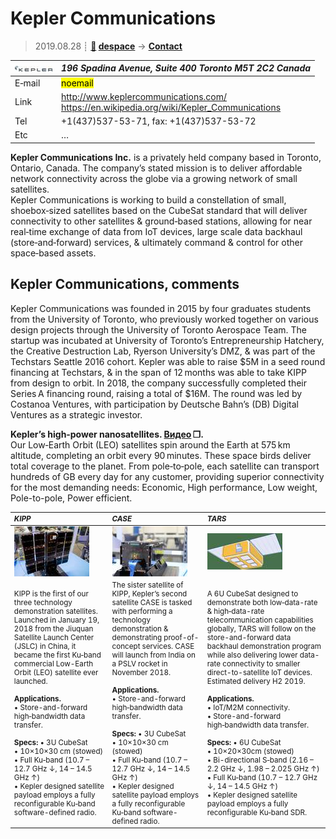 # Kepler Communications
> 2019.08.28 ┊ **[🚀](../index/index.md) [despace](index.md)** → **[Contact](contact.md)**

|[![](f/contact/k/kepler_comms_logo1_thumb.jpg)](f/contact/k/kepler_comms_logo1.png)|*196 Spadina Avenue, Suite 400 Toronto M5T 2C2 Canada*|
|:--|:--|
|E‑mail| <mark>noemail</mark> |
|Link| <http://www.keplercommunications.com/><br> <https://en.wikipedia.org/wiki/Kepler_Communications> |
|Tel| +1(437)537-53-71, fax: +1(437)537-53-72 |
|Etc| … |

**Kepler Communications Inc.** is a privately held company based in Toronto, Ontario, Canada. The company’s stated mission is to deliver affordable network connectivity across the globe via a growing network of small satellites.  
Kepler Communications is working to build a constellation of small, shoebox‑sized satellites based on the CubeSat standard that will deliver connectivity to other satellites & ground‑based stations, allowing for near real‑time exchange of data from IoT devices, large scale data backhaul (store‑and‑forward) services, & ultimately command & control for other space‑based assets.


<p style="page-break-after:always"> </p>

## Kepler Communications, comments

Kepler Communications was founded in 2015 by four graduates students from the University of Toronto, who previously worked together on various design projects through the University of Toronto Aerospace Team. The startup was incubated at University of Toronto’s Entrepreneurship Hatchery, the Creative Destruction Lab, Ryerson University’s DMZ, & was part of the Techstars Seattle 2016 cohort. Kepler was able to raise $5M in a seed round financing at Techstars, & in the span of 12 months was able to take KIPP from design to orbit. In 2018, the company successfully completed their Series A financing round, raising a total of $16M. The round was led by Costanoa Ventures, with participation by Deutsche Bahn’s (DB) Digital Ventures as a strategic investor.

**Kepler’s high‑power nanosatellites. [Видео](f/contact/k/kepler_comms_video1.mp4) ❐.**  
Our Low‑Earth Orbit (LEO) satellites spin around the Earth at 575 km altitude, completing an orbit every 90 minutes. These space birds deliver total coverage to the planet. From pole‑to‑pole, each satellite can transport hundreds of GB every day for any customer, providing superior connectivity for the most demanding needs: Economic, High performance, Low weight, Pole-to-pole, Power efficient.

<small>

|*KIPP*|*CASE*|*TARS*|
|:--|:--|:--|
| [![](f/contact/k/kepler_comms_pic1_thumb.jpg)](f/contact/k/kepler_comms_pic1.jpg) | [![](f/contact/k/kepler_comms_pic2_thumb.jpg)](f/contact/k/kepler_comms_pic2.jpg) | [![](f/contact/k/kepler_comms_pic3_thumb.jpg)](f/contact/k/kepler_comms_pic3.png) |
| KIPP is the first of our three technology demonstration satellites. Launched in January 19, 2018 from the Jiuquan Satellite Launch Center (JSLC) in China, it became the first Ku‑band commercial Low-Earth Orbit (LEO) satellite ever launched.<br><br> **Applications.**<br> • Store-and-forward high‑bandwidth data transfer.<br><br> **Specs:** • 3U CubeSat<br> • 10×10×30 cm (stowed)<br> • Full Ku‑band (10.7 – 12.7 GHz ↓, 14 – 14.5 GHz ↑)<br> • Kepler designed satellite payload employs a fully reconfigurable Ku‑band software-defined radio. | The sister satellite of KIPP, Kepler’s second satellite CASE is tasked with performing a technology demonstration & demonstrating proof-of-concept services. CASE will launch from India on a PSLV rocket in November 2018.<br><br> **Applications.**<br> • Store-and-forward high‑bandwidth data transfer.<br><br> **Specs:** • 3U CubeSat<br> •  10×10×30 cm (stowed)<br> • Full Ku‑band (10.7 – 12.7 GHz ↓, 14 – 14.5 GHz ↑)<br> • Kepler designed satellite payload employs a fully reconfigurable Ku‑band software-defined radio. | A 6U CubeSat designed to demonstrate both low‑data-rate & high‑data-rate telecommunication capabilities globally, TARS will follow on the store-and-forward data backhaul demonstration program while also delivering lower data-rate connectivity to smaller direct-to-satellite IoT devices. Estimated delivery H2 2019.<br><br> **Applications.**<br> • IoT/M2M connectivity.<br> • Store-and-forward high‑bandwidth data transfer.<br><br> **Specs:** • 6U CubeSat<br> • 10×20×30cm (stowed)<br> • Bi-directional S‑band (2.16 – 2.2 GHz ↓, 1.98 – 2.025 GHz ↑)<br> • Full Ku‑band (10.7 – 12.7 GHz ↓, 14 – 14.5 GHz ↑)<br> • Kepler designed satellite payload employs a fully reconfigurable Ku‑band SDR. |

</small>
